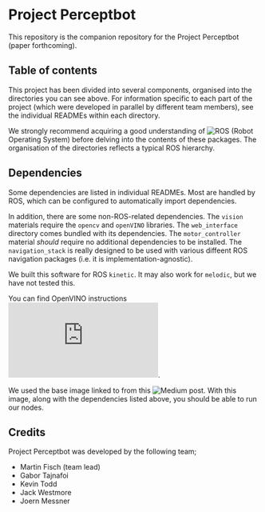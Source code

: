 # Project Perceptbot

This repository is the companion repository for the Project Perceptbot (paper forthcoming).

## Table of contents

This project has been divided into several components, organised into the directories you can see above. For information specific to each part of the project (which were developed in parallel by different team members), see the individual READMEs within each directory.

We strongly recommend acquiring a good understanding of ![ROS](https://www.ros.org/about-ros/) (Robot Operating System) before delving into the contents of these packages. The organisation of the directories reflects a typical ROS hierarchy.

## Dependencies

Some dependencies are listed in individual READMEs. Most are handled by ROS, which can be configured to automatically import dependencies. 

In addition, there are some non-ROS-related dependencies. The `vision` materials require the `opencv` and `openVINO` libraries.
The `web_interface` directory comes bundled with its dependencies. The `motor_controller` material *should* require no additional dependencies to be installed. The `navigation_stack` is really designed to be used with various diffeent ROS navigation packages (i.e. it is implementation-agnostic).

We built this software for ROS `kinetic`. It may also work for `melodic`, but we have not tested this.

You can find OpenVINO instructions ![here](https://docs.openvinotoolkit.org/latest/_docs_install_guides_installing_openvino_raspbian.html).

We used the base image linked to from this ![Medium post](https://medium.com/@rosbots/ready-to-use-image-raspbian-stretch-ros-opencv-324d6f8dcd96). With this image, along with the dependencies listed above, you should be able to run our nodes.

## Credits

Project Perceptbot was developed by the following team;

 * Martin Fisch (team lead)
 * Gabor Tajnafoi
 * Kevin Todd
 * Jack Westmore
 * Joern Messner

